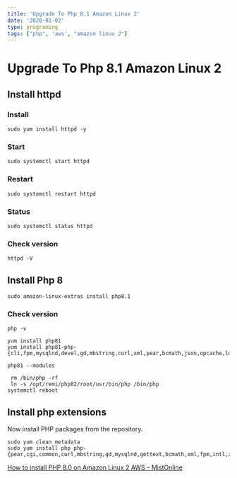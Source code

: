 ```yaml
---
title: 'Upgrade To Php 8.1 Amazon Linux 2'
date: '2020-01-02'
type: programing 
tags: ["php", 'aws', "amazon linux 2"]
---
```


# Upgrade To Php 8.1 Amazon Linux 2


## Install httpd
### Install
`sudo yum install httpd -y`
### Start
`sudo systemctl start httpd`
### Restart
`sudo systemctl restart httpd`
### Status
`sudo systemctl status httpd`
### Check version
`httpd -V`

## Install Php 8
`sudo amazon-linux-extras install php8.1`

### Check version
`php -v`

```
yum install php81
yum install php81-php-{cli,fpm,mysqlnd,devel,gd,mbstring,curl,xml,pear,bcmath,json,opcache,ldap}

php81 --modules

 rm /bin/php -rf
 ln -s /opt/remi/php82/root/usr/bin/php /bin/php
systemctl reboot

```

## Install php extensions
Now install PHP packages from the repository.
```
sudo yum clean metadata
sudo yum install php php-{pear,cgi,common,curl,mbstring,gd,mysqlnd,gettext,bcmath,xml,fpm,intl,zip}
```
[How to install PHP 8.0 on Amazon Linux 2 AWS – MistOnline](https://mistonline.in/wp/how-to-install-php-8-0-on-amazon-linux-2-apache-2-4/)